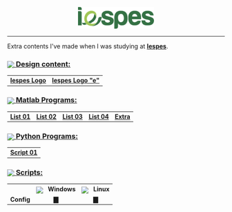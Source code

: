 <div align="center">
  <a href="https://www.iespes.com.br">
    <img height="50px" src="https://github.com/dreisss/Iespes-Extra/blob/main/Assets/iespes_logo.svg">
  </a>
</div>

---

Extra contents I've made when I was studying at [**Iespes**](https://www.iespes.com.br).

### [<img height="20" align="center" src="https://cdn.jsdelivr.net/gh/devicons/devicon/icons/figma/figma-original.svg"> **Design content:**](#)

<table>
  <tr>
    <td> <a href="./Assets/iespes_logo.svg"> <b> Iespes Logo </b> </a> </td>
    <td> <a href="./Assets/iespes_logo_e.svg"> <b> Iespes Logo "e" </b> </a> </td>
  </tr>
</table>

### [<img height="20" align="center" src="https://cdn.jsdelivr.net/gh/devicons/devicon/icons/matlab/matlab-original.svg"> **Matlab Programs:**](#)

<table>
  <tr>
    <td> <a href="./Programs/Matlab/list01/"> <b> List 01 </b> </a> </td>
    <td> <a href="./Programs/Matlab/list02/"> <b> List 02 </b> </a> </td>
    <td> <a href="./Programs/Matlab/list03/"> <b> List 03 </b> </a> </td>
    <td> <a href="./Programs/Matlab/list04/"> <b> List 04 </b> </a> </td>
    <td> <a href="./Programs/Matlab/extra/"> <b> Extra </b> </a> </td>
  </tr>
</table>

### [<img height="20" align="center" src="https://cdn.jsdelivr.net/gh/devicons/devicon/icons/python/python-original.svg"> **Python Programs:**](#)

<table>
  <tr>
    <td> <a href="./Programs/Python/script01/"> <b> Script 01 </b> </a> </td>
  </tr>
</table>

### [<img height="20" align="center" src="https://cdn.jsdelivr.net/gh/devicons/devicon/icons/bash/bash-original.svg" /> **Scripts:**](#)

<table>
  <tr>
    <th> </th>
    <th>
      <img height="15" align="center" src="https://cdn.jsdelivr.net/gh/devicons/devicon/icons/windows8/windows8-original.svg">
      &nbsp; <b> Windows </b>
    </th>
    <th>
      <img height="20" align="center" src="https://cdn.jsdelivr.net/gh/devicons/devicon/icons/linux/linux-original.svg">
      &nbsp; <b> Linux </b>
    </th>
  </tr>
  <tr>
    <td align="center"> <b> Config </b> </td>
    <td align="center">
      <a href="./Scripts/Configuration/Windows"> <b> &#x02587; </b> </a>
    </td>
    <td align="center">
      <a href="./Scripts/Configuration/Linux"> <b> &#x02587 </b> </a>
    </td>
  </tr>
</table>
